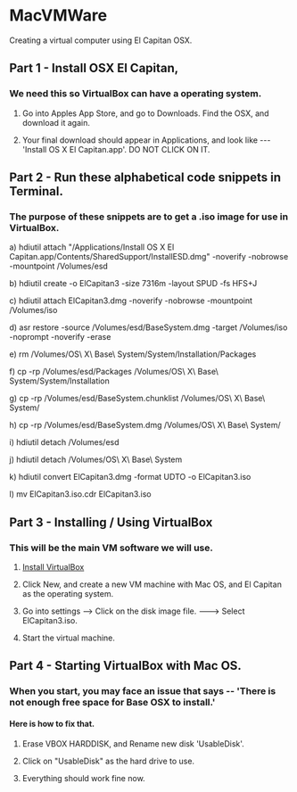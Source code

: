 # MacVMWare
Creating a virtual computer using El Capitan OSX.


## Part 1 - Install OSX El Capitan, 
### We need this so VirtualBox can have a operating system. 


1) Go into Apples App Store, and go to Downloads. Find the OSX, and download it again.

2) Your final download should appear in Applications, and look like --- 'Install OS X El Capitan.app'. DO NOT CLICK ON IT.


## Part 2 - Run these alphabetical code snippets in Terminal. 
### The purpose of these snippets are to get a .iso image for use in VirtualBox. 


a)
hdiutil attach "/Applications/Install OS X El Capitan.app/Contents/SharedSupport/InstallESD.dmg" -noverify -nobrowse -mountpoint /Volumes/esd

b)
hdiutil create -o ElCapitan3 -size 7316m -layout SPUD -fs HFS+J


c)
hdiutil attach ElCapitan3.dmg -noverify -nobrowse -mountpoint /Volumes/iso


d)
asr restore -source /Volumes/esd/BaseSystem.dmg -target /Volumes/iso -noprompt -noverify -erase


e)
rm /Volumes/OS\ X\ Base\ System/System/Installation/Packages


f)
cp -rp /Volumes/esd/Packages /Volumes/OS\ X\ Base\ System/System/Installation


g)
cp -rp /Volumes/esd/BaseSystem.chunklist /Volumes/OS\ X\ Base\ System/


h)
cp -rp /Volumes/esd/BaseSystem.dmg /Volumes/OS\ X\ Base\ System/


i)
hdiutil detach /Volumes/esd


j)
hdiutil detach /Volumes/OS\ X\ Base\ System


k)
hdiutil convert ElCapitan3.dmg -format UDTO -o ElCapitan3.iso


l)
mv ElCapitan3.iso.cdr ElCapitan3.iso

## Part 3 - Installing / Using VirtualBox
### This will be the main VM software we will use. 

1) <a href="https://www.virtualbox.org/wiki/Downloads" target="_blank">Install VirtualBox</a>


2) Click New, and create a new VM machine with Mac OS, and El Capitan as the operating system. 

3) Go into settings --> Click on the disk image file. ---> Select ElCapitan3.iso. 

4) Start the virtual machine. 


## Part 4 - Starting VirtualBox with Mac OS. 
### When you start, you may face an issue that says -- 'There is not enough free space for Base OSX to install.'
#### Here is how to fix that. 

1) Erase VBOX HARDDISK, and Rename new disk 'UsableDisk'.

2) Click on "UsableDisk" as the hard drive to use. 

3) Everything should work fine now. 


